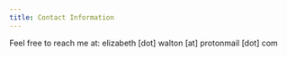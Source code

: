 ```yaml
---
title: Contact Information 
---
```


Feel free to reach me at: elizabeth [dot] walton [at] protonmail [dot] com


